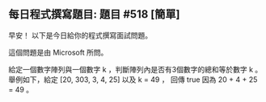 ## 每日程式撰寫題目: 題目 #518 [簡單]

早安！ 以下是今日給你的程式撰寫面試問題。

這個問題是由 Microsoft 所問。

給定一個數字陣列與一個數字 k ，判斷陣列內是否有3個數字的總和等於數字 k 。 舉例如下，給定 [20, 303, 3, 4, 25] 以及 k = 49 ， 回傳 true 因為 20 + 4 + 25 = 49 。